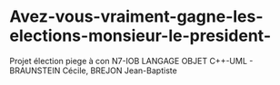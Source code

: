 # Avez-vous-vraiment-gagne-les-elections-monsieur-le-president-
Projet élection piege à con N7-IOB LANGAGE OBJET C++-UML - BRAUNSTEIN Cécile, BREJON Jean-Baptiste
